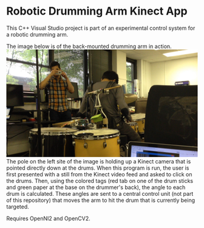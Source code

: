 # Robotic Drumming Arm Kinect App
This C++ Visual Studio project is part of an experimental control system for a robotic drumming arm. 

The image below is of the back-mounted drumming arm in action.
![In action](actionShot.png)
The pole on the left site of the image is holding up a Kinect camera that is pointed directly down at the drums. When this program is run, the user is first presented with a still from the Kinect video feed and asked to click on the drums. Then, using the colored tags (red tab on one of the drum sticks and green paper at the base on the drummer's back), the angle to each drum is calculated. These angles are sent to a central control unit (not part of this repository) that moves the arm to hit the drum that is currently being targeted.

Requires OpenNI2 and OpenCV2.
